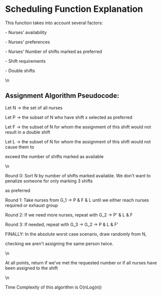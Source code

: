 # Scheduling Function Explanation

This function takes into account several factors:

\- Nurses' availability

\- Nurses' preferences

\- Nurses' Number of shifts marked as preferred

\- Shift requirements

\- Double shifts

 \n 

## Assignment Algorithm Pseudocode:

Let N -> the set of all nurses

Let P -> the subset of N who have shift x selected as preferred

Let F -> the subset of N for whom the assignment of this shift would not result in a double shift

Let L -> the subset of N for whom the assignment of this shift would not cause them to

exceed the number of shifts marked as available

 \n 

Round 0: Sort N by number of shifts marked available. We don't want to penalize someone for only marking 3 shifts

as preferred

Round 1: Take nurses from G_1 -> P & F & L until we either reach nurses required or exhaust group

Round 2: If we need more nurses, repeat with G_2 -> P' & L & F

Round 3: If needed, repeat with G_3 -> G_2 -> P & L & F'

FINALLY: In the absolute worst case scenario, draw randomly from N,

checking we aren't assigning the same person twice.

 \n 

At all points, return if we've met the requested number or if all nurses have been assigned to the shift

 \n 

Time Complexity of this algorithm is O(nLog(n))